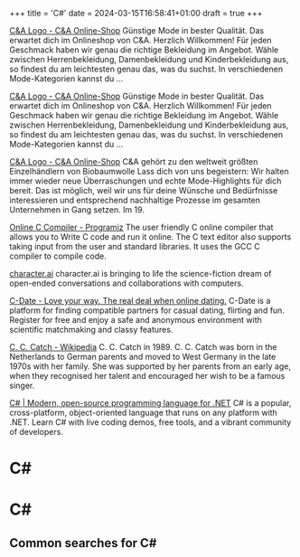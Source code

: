 +++
title = 'C#'
date = 2024-03-15T16:58:41+01:00
draft = true
+++

[C&A Logo - C&A Online-Shop](https://www.c-and-a.com/de/de/shop)
Günstige Mode in bester Qualität. Das erwartet dich im Onlineshop von C&A. Herzlich Willkommen! Für jeden Geschmack haben wir genau die richtige Bekleidung im Angebot. Wähle zwischen Herrenbekleidung, Damenbekleidung und Kinderbekleidung aus, so findest du am leichtesten genau das, was du suchst. In verschiedenen Mode-Kategorien kannst du ...

[C&A Logo - C&A Online-Shop](https://www.c-and-a.com/de/de/shop)
Günstige Mode in bester Qualität. Das erwartet dich im Onlineshop von C&A. Herzlich Willkommen! Für jeden Geschmack haben wir genau die richtige Bekleidung im Angebot. Wähle zwischen Herrenbekleidung, Damenbekleidung und Kinderbekleidung aus, so findest du am leichtesten genau das, was du suchst. In verschiedenen Mode-Kategorien kannst du ...

[C&A Logo - C&A Online-Shop](https://www.c-and-a.com/de/de/shop)
C&A gehört zu den weltweit größten Einzelhändlern von Biobaumwolle Lass dich von uns begeistern: Wir halten immer wieder neue Überraschungen und echte Mode-Highlights für dich bereit. Das ist möglich, weil wir uns für deine Wünsche und Bedürfnisse interessieren und entsprechend nachhaltige Prozesse im gesamten Unternehmen in Gang setzen. Im 19.

[Online C Compiler - Programiz](https://www.programiz.com/c-programming/online-compiler/)
The user friendly C online compiler that allows you to Write C code and run it online. The C text editor also supports taking input from the user and standard libraries. It uses the GCC C compiler to compile code.

[character.ai](https://beta.character.ai/)
character.ai is bringing to life the science-fiction dream of open-ended conversations and collaborations with computers.

[C-Date - Love your way. The real deal when online dating.](https://www.c-date.com/)
C-Date is a platform for finding compatible partners for casual dating, flirting and fun. Register for free and enjoy a safe and anonymous environment with scientific matchmaking and classy features.

[C. C. Catch - Wikipedia](https://en.wikipedia.org/wiki/C._C._Catch)
C. C. Catch in 1989. C. C. Catch was born in the Netherlands to German parents and moved to West Germany in the late 1970s with her family. She was supported by her parents from an early age, when they recognised her talent and encouraged her wish to be a famous singer.

[C# | Modern, open-source programming language for .NET](https://dotnet.microsoft.com/en-us/languages/csharp)
C# is a popular, cross-platform, object-oriented language that runs on any platform with .NET. Learn C# with live coding demos, free tools, and a vibrant community of developers.

C#
==

# C#

## Common searches for C#

